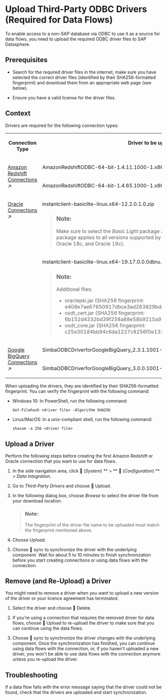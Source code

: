 <!-- loiob9b5579054df48c39381d5b17286bf21 -->

<link rel="stylesheet" type="text/css" href="../css/sap-icons.css"/>

# Upload Third-Party ODBC Drivers \(Required for Data Flows\)

To enable access to a non-SAP database via ODBC to use it as a source for data flows, you need to upload the required ODBC driver files to SAP Datasphere.



<a name="loiob9b5579054df48c39381d5b17286bf21__section_tqp_kfh_2mb"/>

## Prerequisites

-   Search for the required driver files in the internet, make sure you have selected the correct driver files \(identified by their SHA256-formatted fingerprint\) and download them from an appropriate web page \(see below\).

-   Ensure you have a valid license for the driver files.




<a name="loiob9b5579054df48c39381d5b17286bf21__section_k3n_hzn_tsb"/>

## Context

Drivers are required for the following connection types:


<table>
<tr>
<th valign="top">

Connection Type



</th>
<th valign="top">

Driver to be uploaded



</th>
<th valign="top">

SHA256 Fingerprint



</th>
<th valign="top">

Download Site



</th>
</tr>
<tr>
<td valign="top" rowspan="2">

[Amazon Redshift Connections](https://help.sap.com/viewer/9f36ca35bc6145e4acdef6b4d852d560/DEV_CURRENT/en-US/8b132061d4e149d9a16b3576dda1f613.html "Use an Amazon Redshift connection to access data from Amazon Redshift 8.x databases.") :arrow_upper_right:



</td>
<td valign="top">

AmazonRedshiftODBC-64-bit-1.4.11.1000-1.x86\_64.rpm



</td>
<td valign="top">

6d811e2f198a030274bf9f099d4c828b1b071b78e99432eee1531d4988768a22



</td>
<td valign="top" rowspan="2">

`https://docs.aws.amazon.com` 



</td>
</tr>
<tr>
<td valign="top">

AmazonRedshiftODBC-64-bit-1.4.65.1000-1.x86\_64.rpm



</td>
<td valign="top">

ee79a8d41760a90b6fa2e1a074e33b0518e3393afd305f0bee843b5393e10df0



</td>
</tr>
<tr>
<td valign="top" rowspan="2">

[Oracle Connections](https://help.sap.com/viewer/9f36ca35bc6145e4acdef6b4d852d560/DEV_CURRENT/en-US/c73ae0601d364f47830d339b6e86b7e8.html "Use an Oracle connection to access data from an Oracle database (on-premise).") :arrow_upper_right:



</td>
<td valign="top">

instantclient-basiclite-linux.x64-12.2.0.1.0.zip

> ### Note:  
> Make sure to select the *Basic Light* package zip file from the 12.2.0.1.0 version. The package applies to all versions supported by the Oracle connection type \(Oracle 12c, Oracle 18c, and Oracle 19c\).



</td>
<td valign="top">

1c3adb36f9605aae84ae98461bd6ee9eb26b303cace3f5534cd7985d470d0494



</td>
<td valign="top" rowspan="2">

`https://oracle.com`



</td>
</tr>
<tr>
<td valign="top">

instantclient-basiclite-linux.x64-19.17.0.0.0dbru.zip

> ### Note:  
> Additional files:
> 
> -   oraclepki.jar \(SHA256 fingerprint: e408e7ae67650917dbce3ad263829bdc6c791d50d4db2fd59aeeb5503175499b\)
> -   osdt\_cert.jar \(SHA256 fingerprint: 6b152d4332bd39f258a88e58b9215a926048d740e148971fe1628b09060176a8\)
> -   osdt\_core.jar \(SHA256 fingerprint: c25e30184bb94c6da1227c8256f0e1336acb97b29229edb4aacf27167b96075e\)



</td>
<td valign="top">

ea4a9557c6355f5b56b648b7dff47db79a1403b7e9f7abeca9e1a0e952498e13



</td>
</tr>
<tr>
<td valign="top" rowspan="2">

[Google BigQuery Connections](https://help.sap.com/viewer/9f36ca35bc6145e4acdef6b4d852d560/DEV_CURRENT/en-US/30ed77de13864368bdc596099b37ed70.html "Use the connection to access data from a Google BigQuery data source..") :arrow_upper_right:



</td>
<td valign="top">

SimbaODBCDriverforGoogleBigQuery\_2.3.1.1001-Linux.tar.gz



</td>
<td valign="top">

abf4551d621c26f4fa30539e7ece2a47daaf6e1d67c59e5b7e79c43a3335018



</td>
<td valign="top" rowspan="2">

`https://cloud.google.com/bigquery/providers/simba-drivers`



</td>
</tr>
<tr>
<td valign="top">

SimbaODBCDriverforGoogleBigQuery\_3.0.0.1001-Linux.tar.gz



</td>
<td valign="top">

58d3c9acfb93f0d26c081a230ff664a16c8544d567792ebc5436beb31e9e28e4



</td>
</tr>
</table>

When uploading the drivers, they are identified by their SHA256-formatted fingerprint. You can verify the fingerprint with the following command:

-   Windows 10: In PowerShell, run the following command:

    `Get-Filehash <driver file> -Algorithm SHA256`

-   Linux/MacOS: In a unix-compliant shell, run the following command:

    `shasum -a 256 <driver file>`




<a name="loiob9b5579054df48c39381d5b17286bf21__section_ihl_rfh_2mb"/>

## Upload a Driver

Perform the following steps before creating the first Amazon Redshift or Oracle connection that you want to use for data flows.

1.  In the side navigation area, click <span class="FPA-icons"></span> \(*System*\) ** \> ** :wrench: \(*Configuration*\) ** \> *Data Integration*.

2.  Go to *Third-Party Drivers* and choose <span class="FPA-icons"></span> Upload.

3.  In the following dialog box, choose *Browse* to select the driver file from your download location.

    > ### Note:  
    > The fingerprint of the driver file name to be uploaded must match the fingerprint mentioned above.

4.  Choose *Upload*.

5.  Choose <span class="FPA-icons"></span> sync to synchronize the driver with the underlying component. Wait for about 5 to 10 minutes to finish synchronization before you start creating connections or using data flows with the connection.




<a name="loiob9b5579054df48c39381d5b17286bf21__section_eyf_qzf_gmb"/>

## Remove \(and Re-Upload\) a Driver

You might need to remove a driver when you want to upload a new version of the driver or your licence agreement has terminated.

1.  Select the driver and choose <span class="FPA-icons"></span> Delete.

2.  If you're using a connection that requires the removed driver for data flows, choose <span class="FPA-icons"></span> Upload to re-upload the driver to make sure that you can continue using the data flows.

3.  Choose <span class="FPA-icons"></span> sync to synchronize the driver changes with the underlying component. Once the synchronization has finished, you can continue using data flows with the connection, or, if you haven't uploaded a new driver, you won't be able to use data flows with the connection anymore unless you re-upload the driver.




## Troubleshooting

If a data flow fails with the error message saying that the driver could not be found, check that the drivers are uploaded and start synchronization.

